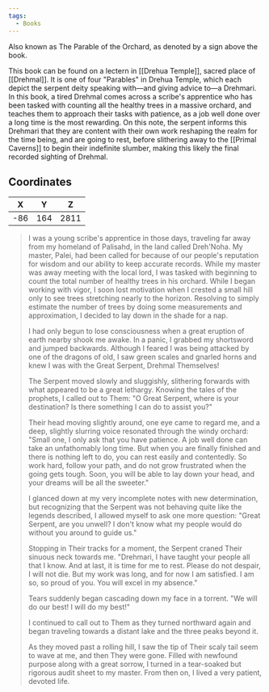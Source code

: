 ```yaml
---
tags:
  - Books
---
```


Also known as The Parable of the Orchard, as denoted by a sign above the book.

This book can be found on a lectern in [[Drehua Temple]], sacred place of [[Drehmal]]. It is one of four "Parables" in Drehua Temple, which each depict the serpent deity speaking with—and giving advice to—a Drehmari. In this book, a tired Drehmal comes across a scribe's apprentice who has been tasked with counting all the healthy trees in a massive orchard, and teaches them to approach their tasks with patience, as a job well done over a long time is the most rewarding. On this note, the serpent informs this Drehmari that they are content with their own work reshaping the realm for the time being, and are going to rest, before slithering away to the [[Primal Caverns]] to begin their indefinite slumber, making this likely the final recorded sighting of Drehmal.

## Coordinates
| **X** | **Y** | **Z** |
| :---: | :---: | :---: |
|  -86  |  164  | 2811  |

> I was a young scribe's apprentice in those days, traveling far away from my homeland of Palisahd, in the land called Dreh'Noha. My master, Palei, had been called for because of our people's reputation for wisdom and our ability to keep accurate records. While my master was away meeting with the local lord, I was tasked with beginning to count the total number of healthy trees in his orchard. While I began working with vigor, I soon lost motivation when I crested a small hill only to see trees stretching nearly to the horizon. Resolving to simply estimate the number of trees by doing some measurements and approximation, I decided to lay down in the shade for a nap.
>
> I had only begun to lose consciousness when a great eruption of earth nearby shook me awake. In a panic, I grabbed my shortsword and jumped backwards. Although I feared I was being attacked by one of the dragons of old, I saw green scales and gnarled horns and knew I was with the Great Serpent, Drehmal Themselves!
>
> The Serpent moved slowly and sluggishly, slithering forwards with what appeared to be a great lethargy. Knowing the tales of the prophets, I called out to Them: "O Great Serpent, where is your destination? Is there something I can do to assist you?"
>
> Their head moving slightly around, one eye came to regard me, and a deep, slightly slurring voice resonated through the windy orchard: "Small one, I only ask that you have patience. A job well done can take an unfathomably long time. But when you are finally finished and there is nothing left to do, you can rest easily and contentedly. So work hard, follow your path, and do not grow frustrated when the going gets tough. Soon, you will be able to lay down your head, and your dreams will be all the sweeter."
>
> I glanced down at my very incomplete notes with new determination, but recognizing that the Serpent was not behaving quite like the legends described, I allowed myself to ask one more question: "Great Serpent, are you unwell? I don't know what my people would do without you around to guide us."
>
> Stopping in Their tracks for a moment, the Serpent craned Their sinuous neck towards me. "Drehmari, I have taught your people all that I know. And at last, it is time for me to rest. Please do not despair, I will not die. But my work was long, and for now I am satisfied. I am so, so proud of you. You will excel in my absence."
>
> Tears suddenly began cascading down my face in a torrent. "We will do our best! I will do my best!"
>
> I continued to call out to Them as they turned northward again and began traveling towards a distant lake and the three peaks beyond it.
>
> As they moved past a rolling hill, I saw the tip of Their scaly tail seem to wave at me, and then They were gone. Filled with newfound purpose along with a great sorrow, I turned in a tear-soaked but rigorous audit sheet to my master. From then on, I lived a very patient, devoted life.
